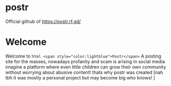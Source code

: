 # postr
Official github of https://postr.rf.gd/


# Welcome

Welcome to ```html <span style="color:lightblue">Postr</span>```
A posting site for the masses, nowadays profanity and scam is arising in social media imagine a platform where even little children can grow their own community without worrying about abusive content! thats why postr was created [nah tbh it was mostly a personal project but may become big who knows! ]
